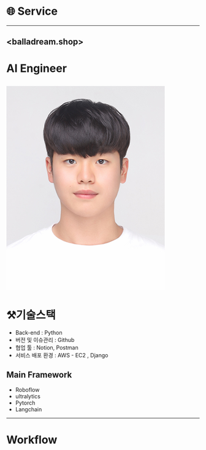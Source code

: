 # 🌐 Service
-------

 <balladream.shop>
------
 # AI Engineer
![face.jpg](https://github.com/BallaDream/New_AI/blob/main/img/face.jpg)
-------

# ⚒️기술스택
- Back-end : Python
- 버전 및 이슈관리 : Github
- 협업 툴 : Notion, Postman
- 서비스 배포 환경 : AWS - EC2 , Django

 ## Main Framework
  - Roboflow
  - ultralytics
  - Pytorch
  - Langchain

 -----------
 # Workflow

